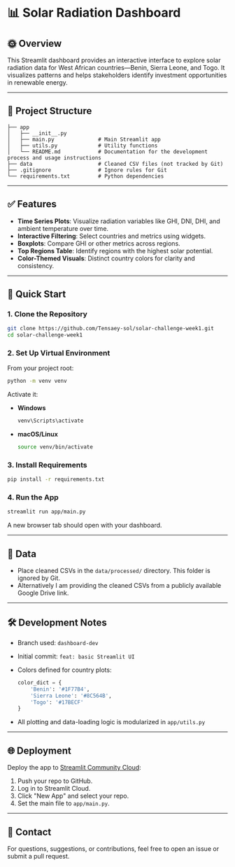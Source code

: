 # 📊 Solar Radiation Dashboard

## 🌞 Overview

This Streamlit dashboard provides an interactive interface to explore solar radiation data for West African countries—Benin, Sierra Leone, and Togo. It visualizes patterns and helps stakeholders identify investment opportunities in renewable energy.

---

## 📁 Project Structure

```
├── app
│   ├── __init__.py
│   ├── main.py              # Main Streamlit app
│   ├── utils.py             # Utility functions
│   └── README.md            # Documentation for the development process and usage instructions
├── data                     # Cleaned CSV files (not tracked by Git)
├── .gitignore               # Ignore rules for Git
└── requirements.txt         # Python dependencies
```

---

## ✅ Features

- **Time Series Plots**: Visualize radiation variables like GHI, DNI, DHI, and ambient temperature over time.
- **Interactive Filtering**: Select countries and metrics using widgets.
- **Boxplots**: Compare GHI or other metrics across regions.
- **Top Regions Table**: Identify regions with the highest solar potential.
- **Color-Themed Visuals**: Distinct country colors for clarity and consistency.

---

## 🚀 Quick Start

### 1. Clone the Repository

```bash
git clone https://github.com/Tensaey-sol/solar-challenge-week1.git
cd solar-challenge-week1
```

### 2. Set Up Virtual Environment

From your project root:

```bash
python -m venv venv
```

Activate it:

- **Windows**

  ```bash
  venv\Scripts\activate
  ```

- **macOS/Linux**

  ```bash
  source venv/bin/activate
  ```

### 3. Install Requirements

```bash
pip install -r requirements.txt
```

### 4. Run the App

```bash
streamlit run app/main.py
```

A new browser tab should open with your dashboard.

---

## 📂 Data

- Place cleaned CSVs in the `data/processed/` directory. This folder is ignored by Git.
- Alternatively I am providing the cleaned CSVs from a publicly available Google Drive link.

---

## 🛠 Development Notes

- Branch used: `dashboard-dev`
- Initial commit: `feat: basic Streamlit UI`
- Colors defined for country plots:

  ```python
  color_dict = {
      'Benin': '#1F77B4',
      'Sierra Leone': '#8C564B',
      'Togo': '#17BECF'
  }
  ```

- All plotting and data-loading logic is modularized in `app/utils.py`

---

## 🌐 Deployment

Deploy the app to [Streamlit Community Cloud](https://streamlit.io/cloud):

1. Push your repo to GitHub.
2. Log in to Streamlit Cloud.
3. Click "New App" and select your repo.
4. Set the main file to `app/main.py`.

---

## 📧 Contact

For questions, suggestions, or contributions, feel free to open an issue or submit a pull request.
